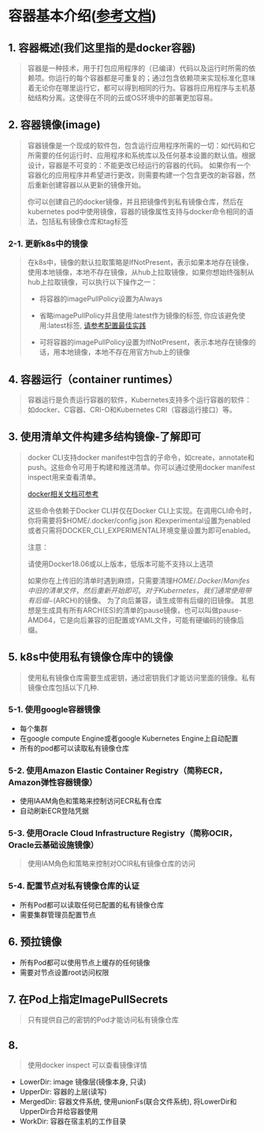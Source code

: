 # 容器基本介绍([参考文档](https://kubernetes.io/docs/concepts/containers/))

## 1. 容器概述(我们这里指的是docker容器)

> 容器是一种技术，用于打包应用程序的（已编译）代码以及运行时所需的依赖项。你运行的每个容器都是可重复的；通过包含依赖项来实现标准化意味着无论你在哪里运行它，都可以得到相同的行为。容器将应用程序与主机基础结构分离。这使得在不同的云或OS环境中的部署更加容易。

## 2. 容器镜像(image)

> 容器镜像是一个现成的软件包，包含运行应用程序所需的一切：如代码和它所需要的任何运行时、应用程序和系统库以及任何基本设置的默认值。根据设计，容器是不可变的：不能更改已经运行的容器的代码。 如果你有一个容器化的应用程序并希望进行更改，则需要构建一个包含更改的新容器，然后重新创建容器以从更新的镜像开始。
> 
> 你可以创建自己的docker镜像，并且把镜像传到私有镜像仓库，然后在kubernetes pod中使用镜像，容器的镜像属性支持与docker命令相同的语法，包括私有镜像仓库和tag标签

### 2-1. 更新k8s中的镜像

> 在k8s中，镜像的默认拉取策略是IfNotPresent，表示如果本地存在镜像，使用本地镜像，本地不存在镜像，从hub上拉取镜像，如果你想始终强制从hub上拉取镜像，可以执行以下操作之一：
> 
> - 将容器的imagePullPolicy设置为Always
> 
> - 省略imagePullPolicy并且使用:latest作为镜像的标签, 你应该避免使用:latest标签, [请参考配置最佳实践](https://kubernetes.io/docs/concepts/configuration/overview/#container-images)
> 
> - 可将容器的imagePullPolicy设置为IfNotPresent，表示本地存在镜像的话，用本地镜像，本地不存在用官方hub上的镜像

## 4. 容器运行（container runtimes）

> 容器运行是负责运行容器的软件，Kubernetes支持多个运行容器的软件：如docker、C容器、CRI-O和Kubernetes CRI（容器运行接口）等。

## 3. 使用清单文件构建多结构镜像-了解即可

> docker CLI支持docker manifest中包含的子命令，如create，annotate和push。这些命令可用于构建和推送清单。你可以通过使用docker manifest inspect用来查看清单。
> 
> [docker相关文档可参考](https://docs.docker.com/edge/engine/reference/commandline/manifest/)
> 
> 这些命令依赖于Docker CLI并仅在Docker CLI上实现。在调用CLI命令时，你将需要将$HOME/.docker/config.json 和experimental设置为enabled或者只需将DOCKER_CLI_EXPERIMENTAL环境变量设置为即可enabled。
> 
> 注意：
> 
> 请使用Docker18.06或以上版本，低版本可能不支持以上选项
> 
> 如果你在上传旧的清单时遇到麻烦，只需要清理$HOME/.Docker/Manifes中旧的清单文件，然后重新开始即可。对于Kubernetes，我们通常使用带有后缀-$(ARCH)的镜像。 为了向后兼容，请生成带有后缀的旧镜像。 其思想是生成具有所有ARCH(ES)的清单的pause镜像，也可以叫做pause-AMD64，它是向后兼容的旧配置或YAML文件，可能有硬编码的镜像后缀。

## 5. k8s中使用私有镜像仓库中的镜像

> 使用私有镜像仓库需要生成密钥，通过密钥我们才能访问里面的镜像。私有镜像仓库包括以下几种.

### 5-1. 使用google容器镜像

- 每个集群
- 在google compute Engine或者google Kubernetes Engine上自动配置
- 所有的pod都可以读取私有镜像仓库

### 5-2. 使用Amazon Elastic Container Registry（简称ECR，Amazon弹性容器镜像）

- 使用IAAM角色和策略来控制访问ECR私有仓库
- 自动刷新ECR登陆凭据

### 5-3. 使用Oracle Cloud Infrastructure Registry（简称OCIR，Oracle云基础设施镜像）

> 使用IAM角色和策略来控制对OCIR私有镜像仓库的访问

### 5-4. 配置节点对私有镜像仓库的认证

- 所有Pod都可以读取任何已配置的私有镜像仓库
- 需要集群管理员配置节点

## 6. 预拉镜像

- 所有Pod都可以使用节点上缓存的任何镜像
- 需要对节点设置root访问权限

## 7. 在Pod上指定ImagePullSecrets

> 只有提供自己的密钥的Pod才能访问私有镜像仓库

## 8.

> 使用docker inspect 可以查看镜像详情

- LowerDir:  image 镜像层(镜像本身, 只读)
- UpperDir: 容器的上层(读写)
- MergedDir: 容器文件系统, 使用unionFs(联合文件系统), 将LowerDir和UpperDir合并给容器使用
- WorkDir: 容器在宿主机的工作目录

